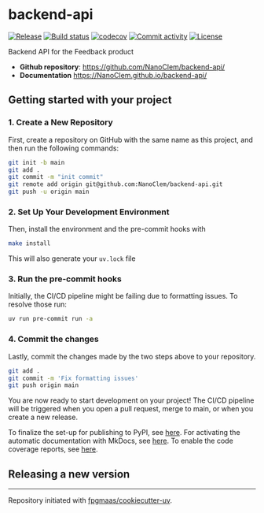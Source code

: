 # backend-api

[![Release](https://img.shields.io/github/v/release/NanoClem/backend-api)](https://img.shields.io/github/v/release/NanoClem/backend-api)
[![Build status](https://img.shields.io/github/actions/workflow/status/NanoClem/backend-api/main.yml?branch=main)](https://github.com/NanoClem/backend-api/actions/workflows/main.yml?query=branch%3Amain)
[![codecov](https://codecov.io/gh/NanoClem/backend-api/branch/main/graph/badge.svg)](https://codecov.io/gh/NanoClem/backend-api)
[![Commit activity](https://img.shields.io/github/commit-activity/m/NanoClem/backend-api)](https://img.shields.io/github/commit-activity/m/NanoClem/backend-api)
[![License](https://img.shields.io/github/license/NanoClem/backend-api)](https://img.shields.io/github/license/NanoClem/backend-api)

Backend API for the Feedback product

- **Github repository**: <https://github.com/NanoClem/backend-api/>
- **Documentation** <https://NanoClem.github.io/backend-api/>

## Getting started with your project

### 1. Create a New Repository

First, create a repository on GitHub with the same name as this project, and then run the following commands:

```bash
git init -b main
git add .
git commit -m "init commit"
git remote add origin git@github.com:NanoClem/backend-api.git
git push -u origin main
```

### 2. Set Up Your Development Environment

Then, install the environment and the pre-commit hooks with

```bash
make install
```

This will also generate your `uv.lock` file

### 3. Run the pre-commit hooks

Initially, the CI/CD pipeline might be failing due to formatting issues. To resolve those run:

```bash
uv run pre-commit run -a
```

### 4. Commit the changes

Lastly, commit the changes made by the two steps above to your repository.

```bash
git add .
git commit -m 'Fix formatting issues'
git push origin main
```

You are now ready to start development on your project!
The CI/CD pipeline will be triggered when you open a pull request, merge to main, or when you create a new release.

To finalize the set-up for publishing to PyPI, see [here](https://fpgmaas.github.io/cookiecutter-uv/features/publishing/#set-up-for-pypi).
For activating the automatic documentation with MkDocs, see [here](https://fpgmaas.github.io/cookiecutter-uv/features/mkdocs/#enabling-the-documentation-on-github).
To enable the code coverage reports, see [here](https://fpgmaas.github.io/cookiecutter-uv/features/codecov/).

## Releasing a new version

---

Repository initiated with [fpgmaas/cookiecutter-uv](https://github.com/fpgmaas/cookiecutter-uv).
